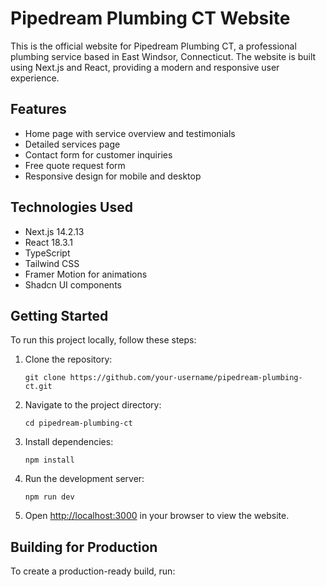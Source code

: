 # Pipedream Plumbing CT Website

This is the official website for Pipedream Plumbing CT, a professional plumbing service based in East Windsor, Connecticut. The website is built using Next.js and React, providing a modern and responsive user experience.

## Features

- Home page with service overview and testimonials
- Detailed services page
- Contact form for customer inquiries
- Free quote request form
- Responsive design for mobile and desktop

## Technologies Used

- Next.js 14.2.13
- React 18.3.1
- TypeScript
- Tailwind CSS
- Framer Motion for animations
- Shadcn UI components

## Getting Started

To run this project locally, follow these steps:

1. Clone the repository:
   ```
   git clone https://github.com/your-username/pipedream-plumbing-ct.git
   ```

2. Navigate to the project directory:
   ```
   cd pipedream-plumbing-ct
   ```

3. Install dependencies:
   ```
   npm install
   ```

4. Run the development server:
   ```
   npm run dev
   ```

5. Open [http://localhost:3000](http://localhost:3000) in your browser to view the website.

## Building for Production

To create a production-ready build, run:
